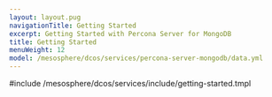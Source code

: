 ```yaml
---
layout: layout.pug
navigationTitle: Getting Started
excerpt: Getting Started with Percona Server for MongoDB
title: Getting Started
menuWeight: 12
model: /mesosphere/dcos/services/percona-server-mongodb/data.yml
---
```


#include /mesosphere/dcos/services/include/getting-started.tmpl
